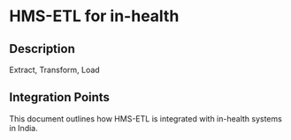 # HMS-ETL for in-health

## Description

Extract, Transform, Load

## Integration Points

This document outlines how HMS-ETL is integrated with in-health systems in India.

